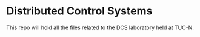 # Distributed Control Systems

This repo will hold all the files related to the DCS laboratory held at TUC-N.
